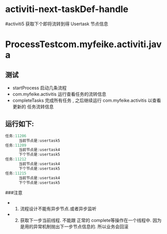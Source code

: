 activiti-next-taskDef-handle
============================

#activiti5 获取下个即将流转到得 Usertask 节点信息

# ProcessTestcom.myfeike.activiti.java

## 测试

- startProcess 启动几条流程
- com.myfeike.activitis 运行查看任务的流转信息
- completeTasks 完成所有任务 , 之后继续运行 com.myfeike.activitis 以查看 更新的 任务流转信息

## 运行如下:

```java
任务:11206
      当前节点是:usertask5
任务:11209
      当前节点是:usertask4
      下个节点是:usertask5
任务:11212
      当前节点是:usertask4
      下个节点是:usertask5
任务:11215
      当前节点是:usertask4
      下个节点是:usertask5
```

###注意

- 1. 流程设计不能有异步节点.或者异步监听
- 2. 获取下一步当前线程. 不能跟 正常的 complete等操作在一个线程中. 因为是用的异常机制抛出下一步节点信息的. 所以业务会回滚
